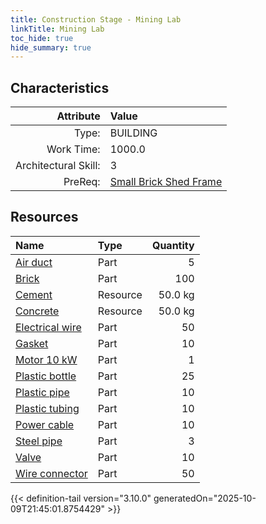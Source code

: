 ```yaml
---
title: Construction Stage - Mining Lab
linkTitle: Mining Lab
toc_hide: true
hide_summary: true
---
```

<!-- This is generated by the MarsSim HelpGenertor, do not edit. -->

## Characteristics

| Attribute      | Value |
|--------:|:------|
|Type:|BUILDING|
|Work Time:|1000.0|
|Architectural Skill:|3|
|PreReq:|[Small Brick Shed Frame](/docs/definitions/construction/small-brick-shed-frame)|

## Resources

| Name | Type | Quantity |
|:-----|:-----|-----:|
|[Air duct](/docs/definitions/part/air-duct)|Part|5|
|[Brick](/docs/definitions/part/brick)|Part|100|
|[Cement](/docs/definitions/resource/cement)|Resource|50.0 kg|
|[Concrete](/docs/definitions/resource/concrete)|Resource|50.0 kg|
|[Electrical wire](/docs/definitions/part/electrical-wire)|Part|50|
|[Gasket](/docs/definitions/part/gasket)|Part|10|
|[Motor 10 kW](/docs/definitions/part/motor-10-kw)|Part|1|
|[Plastic bottle](/docs/definitions/part/plastic-bottle)|Part|25|
|[Plastic pipe](/docs/definitions/part/plastic-pipe)|Part|10|
|[Plastic tubing](/docs/definitions/part/plastic-tubing)|Part|10|
|[Power cable](/docs/definitions/part/power-cable)|Part|10|
|[Steel pipe](/docs/definitions/part/steel-pipe)|Part|3|
|[Valve](/docs/definitions/part/valve)|Part|10|
|[Wire connector](/docs/definitions/part/wire-connector)|Part|50|




{{< definition-tail version="3.10.0" generatedOn="2025-10-09T21:45:01.8754429" >}}

